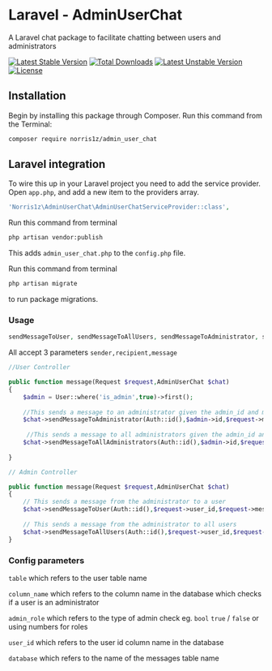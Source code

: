 # Laravel - AdminUserChat
A Laravel chat package to facilitate chatting between users and administrators

[![Latest Stable Version](https://poser.pugx.org/norris1z/admin_user_chat/v/stable)](https://packagist.org/packages/norris1z/admin_user_chat)
[![Total Downloads](https://poser.pugx.org/norris1z/admin_user_chat/downloads)](https://packagist.org/packages/norris1z/admin_user_chat)
[![Latest Unstable Version](https://poser.pugx.org/norris1z/admin_user_chat/v/unstable)](https://packagist.org/packages/norris1z/admin_user_chat)
[![License](https://poser.pugx.org/norris1z/admin_user_chat/license)](https://packagist.org/packages/norris1z/admin_user_chat)

## Installation

Begin by installing this package through Composer. Run this command from the Terminal:

```bash
composer require norris1z/admin_user_chat
```
## Laravel integration

To wire this up in your Laravel project you need to add the service provider.
Open `app.php`, and add a new item to the providers array.

```php
'Norris1z\AdminUserChat\AdminUserChatServiceProvider::class',
```

Run this command from terminal 

```bash
php artisan vendor:publish
```
This adds ```admin_user_chat.php``` to the ```config.php``` file.

Run this command from terminal 
```bash
php artisan migrate
```
to run package migrations.

### Usage

```php
sendMessageToUser, sendMessageToAllUsers, sendMessageToAdministrator, sendMessageToAllAdministrators
```
All accept 3 parameters ```sender,recipient,message```

```php
//User Controller 

public function message(Request $request,AdminUserChat $chat)
{
    $admin = User::where('is_admin',true)->first();
    
    //This sends a message to an administrator given the admin_id and message
    $chat->sendMessageToAdministrator(Auth::id(),$admin->id,$request->message);
    
     //This sends a message to all administrators given the admin_id and message
    $chat->sendMessageToAllAdministrators(Auth::id(),$admin->id,$request->message);
    
}

// Admin Controller

public function message(Request $request,AdminUserChat $chat)
{
    // This sends a message from the administrator to a user
    $chat->sendMessageToUser(Auth::id(),$request->user_id,$request->message);
    
    // This sends a message from the administrator to all users
    $chat->sendMessageToAllUsers(Auth::id(),$request->user_id,$request->message);
}
```

### Config parameters

```table``` which refers to the user table name

```column_name``` which refers to the column name in the database which checks if a user is an administrator

```admin_role``` which refers to the type of admin check eg. ```bool``` ```true``` / ```false``` or using numbers for roles 

```user_id``` which refers to the user id column name in the database

```database``` which refers to the name of the messages table name
